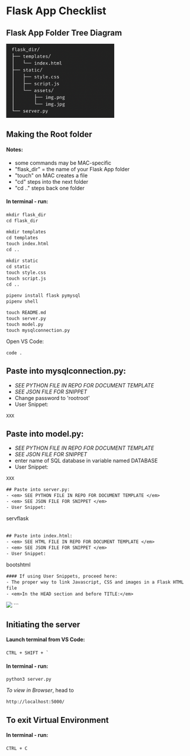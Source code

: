 # Flask App Checklist
## Flask App Folder Tree Diagram
<img src="flask-folder-tree.png" alt="Flask Folder Tree Diagram" height=200px>

## Making the Root folder
#### Notes:
- some commands may be MAC-specific
- "flask_dir" = the name of your Flask App folder
- "touch" on MAC creates a file
- "cd" steps into the next folder
- "cd .." steps back one folder
#### In terminal - run:

```
mkdir flask_dir 
cd flask_dir 
```
```
mkdir templates 
cd templates
touch index.html
cd ..
```
```
mkdir static
cd static
touch style.css
touch script.js
cd .. 
```
```
pipenv install flask pymysql
pipenv shell
```
```
touch README.md
touch server.py 
touch model.py
touch mysqlconnection.py
```
Open VS Code:
```
code .
```

## Paste into mysqlconnection.py:
- <em> SEE PYTHON FILE IN REPO FOR DOCUMENT TEMPLATE </em>
- <em> SEE JSON FILE FOR SNIPPET </em>
- Change password to 'rootroot'
- User Snippet: 
```
XXX
```

## Paste into model.py:
- <em> SEE PYTHON FILE IN REPO FOR DOCUMENT TEMPLATE </em>
- <em> SEE JSON FILE FOR SNIPPET </em>
- enter name of SQL database in variable named DATABASE
- User Snippet: 
```
XXX
```

```
## Paste into server.py:
- <em> SEE PYTHON FILE IN REPO FOR DOCUMENT TEMPLATE </em>
- <em> SEE JSON FILE FOR SNIPPET </em>
- User Snippet: 
```
servflask
```

## Paste into index.html:
- <em> SEE HTML FILE IN REPO FOR DOCUMENT TEMPLATE </em>
- <em> SEE JSON FILE FOR SNIPPET </em>
- User Snippet: 
```
bootshtml
```
#### If using User Snippets, proceed here:
- The proper way to link Javascript, CSS and images in a Flask HTML file
- <em>In the HEAD section and before TITLE:</em>
```
<!-- linking a javascript file -->
<script type="text/javascript" src="{{ url_for('static', filename='script.js') }}"></script>
<!-- linking an image -->
<img src="{{ url_for('static', filename='my_img.png') }}">
<!-- linking a css style sheet -->
<link rel="stylesheet" type="text/css" href="{{ url_for('static', filename='style.css') }}">
```

## Initiating the server
#### Launch terminal from VS Code:
```
CTRL + SHIFT + `
```
#### In terminal - run:
```
python3 server.py
```

<em>To view in Browser</em>, head to
```
http://localhost:5000/
```
## To exit Virtual Environment
#### In terminal - run:
```
CTRL + C
```
